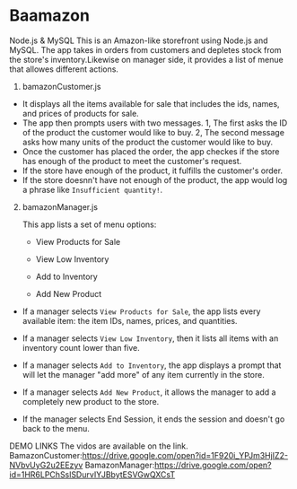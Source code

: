 # Baamazon
Node.js & MySQL
This is an Amazon-like storefront using Node.js and MySQL. The app takes in orders from customers and depletes stock from the store's inventory.Likewise on manager side, it provides a list of menue that allowes different actions.


1. bamazonCustomer.js 

  * It displays all the items available for sale that includes the ids, names, and prices of products for sale.
  * The app then prompts users with two messages.
           1, The first asks the ID of the product the customer would like to buy.
           2, The second message asks how many units of the product the customer would like to buy.
  * Once the customer has placed the order, the app checkes if the store has enough of the product to meet the customer's request.
  * If the store have enough of the product, it fulfills the customer's order.
  * If the store doesnn't have not enough of the product, the app would log a phrase like `Insufficient quantity!`.

2. bamazonManager.js
 
   This app lists a set of menu options:  

     - View Products for Sale
    
     - View Low Inventory
    
     - Add to Inventory
    
     - Add New Product

  * If a manager selects `View Products for Sale`, the app  lists every available item: the item IDs, names, prices, and quantities.

  * If a manager selects `View Low Inventory`, then it lists all items with an inventory count lower than five.

  * If a manager selects `Add to Inventory`, the app displays a prompt that will let the manager "add more" of any item currently in the store.

  * If a manager selects `Add New Product`, it allows the manager to add a completely new product to the store.
  * If the manager selects End Session, it ends the session and doesn't go back to the menu.



  DEMO LINKS 
  The vidos are available on the link.
  BamazonCustomer:https://drive.google.com/open?id=1F920i_YPJm3HjIZ2-NVbvUyG2u2EEzyv
  BamazonManager:https://drive.google.com/open?id=1HR6LPChSslSDurvIYJBbytESVGwQXCsT

